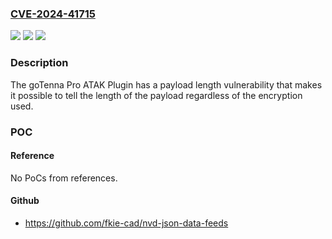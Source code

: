 ### [CVE-2024-41715](https://cve.mitre.org/cgi-bin/cvename.cgi?name=CVE-2024-41715)
![](https://img.shields.io/static/v1?label=Product&message=Pro%20ATAK%20Plugin&color=blue)
![](https://img.shields.io/static/v1?label=Version&message=0%3C%3D%201.9.12%20&color=brighgreen)
![](https://img.shields.io/static/v1?label=Vulnerability&message=CWE-204&color=brighgreen)

### Description

The goTenna Pro ATAK Plugin has a payload length vulnerability that makes it possible to tell the length of the payload regardless of the encryption used.

### POC

#### Reference
No PoCs from references.

#### Github
- https://github.com/fkie-cad/nvd-json-data-feeds

